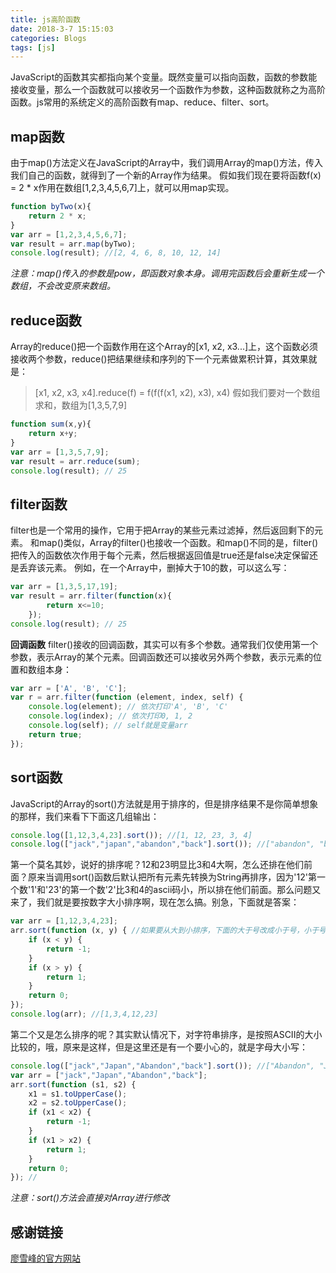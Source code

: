 ```yaml
---
title: js高阶函数
date: 2018-3-7 15:15:03
categories: Blogs
tags: [js]
---
```


JavaScript的函数其实都指向某个变量。既然变量可以指向函数，函数的参数能接收变量，那么一个函数就可以接收另一个函数作为参数，这种函数就称之为高阶函数。js常用的系统定义的高阶函数有map、reduce、filter、sort。<!--more-->
## map函数
由于map()方法定义在JavaScript的Array中，我们调用Array的map()方法，传入我们自己的函数，就得到了一个新的Array作为结果。
假如我们现在要将函数f(x) = 2 * x作用在数组[1,2,3,4,5,6,7]上，就可以用map实现。
```javascript
function byTwo(x){
	return 2 * x;
}
var arr = [1,2,3,4,5,6,7];
var result = arr.map(byTwo);
console.log(result); //[2, 4, 6, 8, 10, 12, 14]
```
*注意：map()传入的参数是pow，即函数对象本身。调用完函数后会重新生成一个数组，不会改变原来数组。*

## reduce函数
Array的reduce()把一个函数作用在这个Array的[x1, x2, x3...]上，这个函数必须接收两个参数，reduce()把结果继续和序列的下一个元素做累积计算，其效果就是：
> [x1, x2, x3, x4].reduce(f) = f(f(f(x1, x2), x3), x4)
假如我们要对一个数组求和，数组为[1,3,5,7,9]
```javascript
function sum(x,y){
	return x+y;
}
var arr = [1,3,5,7,9];
var result = arr.reduce(sum);
console.log(result); // 25
```

## filter函数
filter也是一个常用的操作，它用于把Array的某些元素过滤掉，然后返回剩下的元素。
和map()类似，Array的filter()也接收一个函数。和map()不同的是，filter()把传入的函数依次作用于每个元素，然后根据返回值是true还是false决定保留还是丢弃该元素。
例如，在一个Array中，删掉大于10的数，可以这么写：
```javascript
var arr = [1,3,5,17,19];
var result = arr.filter(function(x){
		return x<=10;
	});
console.log(result); // 25
```
**回调函数**
filter()接收的回调函数，其实可以有多个参数。通常我们仅使用第一个参数，表示Array的某个元素。回调函数还可以接收另外两个参数，表示元素的位置和数组本身：
```javascript
var arr = ['A', 'B', 'C'];
var r = arr.filter(function (element, index, self) {
    console.log(element); // 依次打印'A', 'B', 'C'
    console.log(index); // 依次打印0, 1, 2
    console.log(self); // self就是变量arr
    return true;
});
```

## sort函数
JavaScript的Array的sort()方法就是用于排序的，但是排序结果不是你简单想象的那样，我们来看下下面这几组输出：
```javascript
console.log([1,12,3,4,23].sort()); //[1, 12, 23, 3, 4]
console.log(["jack","japan","abandon","back"].sort()); //["abandon", "back", "jack", "japan"]
```
第一个莫名其妙，说好的排序呢？12和23明显比3和4大啊，怎么还排在他们前面？原来当调用sort()函数后默认把所有元素先转换为String再排序，因为'12'第一个数'1'和'23'的第一个数'2'比3和4的ascii码小，所以排在他们前面。那么问题又来了，我们就是要按数字大小排序啊，现在怎么搞。别急，下面就是答案：
```javascript
var arr = [1,12,3,4,23];
arr.sort(function (x, y) { //如果要从大到小排序，下面的大于号改成小于号，小于号改成大于号就好了
    if (x < y) {
        return -1; 
    }
    if (x > y) {
        return 1;
    }
    return 0;
});
console.log(arr); //[1,3,4,12,23]
```
第二个又是怎么排序的呢？其实默认情况下，对字符串排序，是按照ASCII的大小比较的，哦，原来是这样，但是这里还是有一个要小心的，就是字母大小写：
```javascript
console.log(["jack","Japan","Abandon","back"].sort()); //["Abandon", "Japan", "back", "jack"]
var arr = ["jack","Japan","Abandon","back"];
arr.sort(function (s1, s2) {
    x1 = s1.toUpperCase();
    x2 = s2.toUpperCase();
    if (x1 < x2) {
        return -1;
    }
    if (x1 > x2) {
        return 1;
    }
    return 0;
}); // 
```
*注意：sort()方法会直接对Array进行修改*

## 感谢链接
[廖雪峰的官方网站](https://www.liaoxuefeng.com/wiki/001434446689867b27157e896e74d51a89c25cc8b43bdb3000/001434499355829ead974e550644e2ebd9fd8bb1b0dd721000)